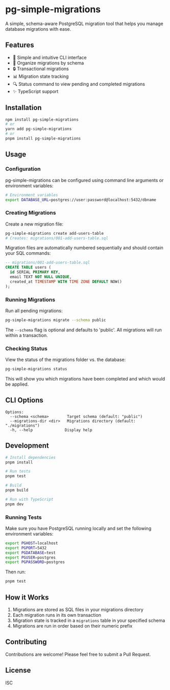 # pg-simple-migrations

A simple, schema-aware PostgreSQL migration tool that helps you manage database migrations with ease.

## Features

- 🚀 Simple and intuitive CLI interface
- 📁 Organize migrations by schema
- 🔒 Transactional migrations
- 📊 Migration state tracking
- 🔍 Status command to view pending and completed migrations
- ✨ TypeScript support

## Installation

```bash
npm install pg-simple-migrations
# or
yarn add pg-simple-migrations
# or
pnpm install pg-simple-migrations
```

## Usage

### Configuration

pg-simple-migrations can be configured using command line arguments or environment variables:

```bash
# Environment variables
export DATABASE_URL=postgres://user:password@localhost:5432/dbname
```

### Creating Migrations

Create a new migration file:

```bash
pg-simple-migrations create add-users-table
# Creates: migrations/001-add-users-table.sql
```

Migration files are automatically numbered sequentially and should contain your SQL commands:

```sql
-- migrations/001-add-users-table.sql
CREATE TABLE users (
  id SERIAL PRIMARY KEY,
  email TEXT NOT NULL UNIQUE,
  created_at TIMESTAMP WITH TIME ZONE DEFAULT NOW()
);
```

### Running Migrations

Run all pending migrations:

```bash
pg-simple-migrations migrate --schema public
```

The `--schema` flag is optional and defaults to 'public'. All migrations will run within a transaction.

### Checking Status

View the status of the migrations folder vs. the database:

```bash
pg-simple-migrations status
```

This will show you which migrations have been completed and which would be applied.

## CLI Options

```
Options:
  --schema <schema>        Target schema (default: "public")
  --migrations-dir <dir>   Migrations directory (default: "./migrations")
  -h, --help              Display help
```

## Development

```bash
# Install dependencies
pnpm install

# Run tests
pnpm test

# Build
pnpm build

# Run with TypeScript
pnpm dev
```

### Running Tests

Make sure you have PostgreSQL running locally and set the following environment variables:

```bash
export PGHOST=localhost
export PGPORT=5432
export PGDATABASE=test
export PGUSER=postgres
export PGPASSWORD=postgres
```

Then run:

```bash
pnpm test
```

## How it Works

1. Migrations are stored as SQL files in your migrations directory
2. Each migration runs in its own transaction
3. Migration state is tracked in a `migrations` table in your specified schema
4. Migrations are run in order based on their numeric prefix

## Contributing

Contributions are welcome! Please feel free to submit a Pull Request.

## License

ISC
